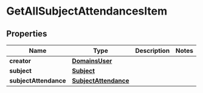
# GetAllSubjectAttendancesItem

## Properties
| Name | Type | Description | Notes |
| ------------ | ------------- | ------------- | ------------- |
| **creator** | [**DomainsUser**](DomainsUser.md) |  |  |
| **subject** | [**Subject**](Subject.md) |  |  |
| **subjectAttendance** | [**SubjectAttendance**](SubjectAttendance.md) |  |  |



